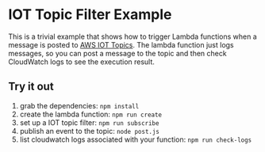 # IOT Topic Filter Example

This is a trivial example that shows how to trigger Lambda functions when a message is posted to [AWS IOT Topics](http://docs.aws.amazon.com/iot/latest/developerguide/topics.html). The lambda function just logs messages, so you can post a message to the topic and then check CloudWatch logs to see the execution result.

## Try it out

1. grab the dependencies: `npm install`
2. create the lambda function: `npm run create` 
3. set up a IOT topic filter: `npm run subscribe`
4. publish an event to the topic: `node post.js`
5. list cloudwatch logs associated with your function: `npm run check-logs`  

